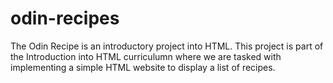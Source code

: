 # odin-recipes
The Odin Recipe is an introductory project into HTML. This project
is part of the Introduction into HTML curriculumn where we are tasked
with implementing a simple HTML website to display a list of recipes. 

